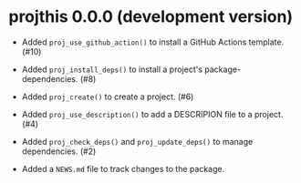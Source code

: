 # projthis 0.0.0 (development version)

* Added `proj_use_github_action()` to install a GitHub Actions template. (#10)

* Added `proj_install_deps()` to install a project's package-dependencies. (#8)

* Added `proj_create()` to create a project. (#6)

* Added `proj_use_description()` to add a DESCRIPION file to a project. (#4)

* Added `proj_check_deps()` and `proj_update_deps()` to manage dependencies. (#2)

* Added a `NEWS.md` file to track changes to the package.
